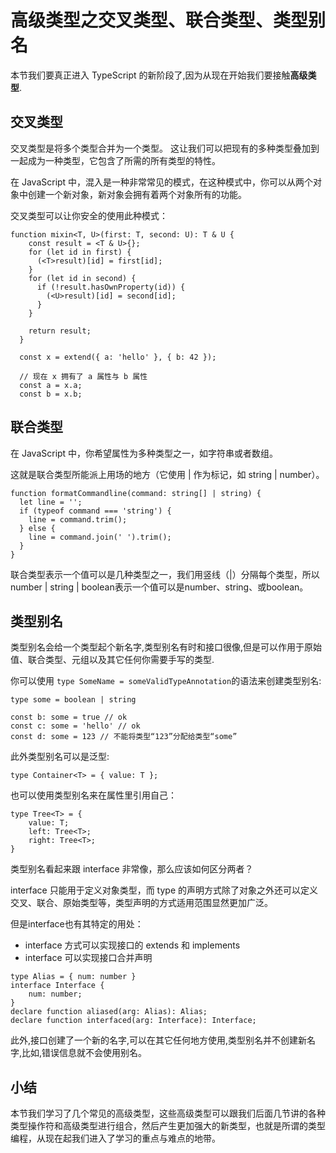 # 高级类型之交叉类型、联合类型、类型别名

本节我们要真正进入 TypeScript 的新阶段了,因为从现在开始我们要接触**高级类型**.

## 交叉类型

交叉类型是将多个类型合并为一个类型。 这让我们可以把现有的多种类型叠加到一起成为一种类型，它包含了所需的所有类型的特性。

在 JavaScript 中，混入是一种非常常见的模式，在这种模式中，你可以从两个对象中创建一个新对象，新对象会拥有着两个对象所有的功能。

交叉类型可以让你安全的使用此种模式：

```
function mixin<T, U>(first: T, second: U): T & U {
    const result = <T & U>{};
    for (let id in first) {
      (<T>result)[id] = first[id];
    }
    for (let id in second) {
      if (!result.hasOwnProperty(id)) {
        (<U>result)[id] = second[id];
      }
    }
  
    return result;
  }
  
  const x = extend({ a: 'hello' }, { b: 42 });
  
  // 现在 x 拥有了 a 属性与 b 属性
  const a = x.a;
  const b = x.b;

```

## 联合类型

在 JavaScript 中，你希望属性为多种类型之一，如字符串或者数组。

这就是联合类型所能派上用场的地方（它使用 | 作为标记，如 string | number）。

```
function formatCommandline(command: string[] | string) {
  let line = '';
  if (typeof command === 'string') {
    line = command.trim();
  } else {
    line = command.join(' ').trim();
  }
}

```

联合类型表示一个值可以是几种类型之一，我们用竖线（|）分隔每个类型，所以number | string | boolean表示一个值可以是number、string、或boolean。

## 类型别名

类型别名会给一个类型起个新名字,类型别名有时和接口很像,但是可以作用于原始值、联合类型、元组以及其它任何你需要手写的类型.

你可以使用 `type SomeName = someValidTypeAnnotation`的语法来创建类型别名:

```
type some = boolean | string

const b: some = true // ok
const c: some = 'hello' // ok
const d: some = 123 // 不能将类型“123”分配给类型“some”

```

此外类型别名可以是泛型:

```
type Container<T> = { value: T };

```

也可以使用类型别名来在属性里引用自己：

```
type Tree<T> = {
    value: T;
    left: Tree<T>;
    right: Tree<T>;
}

```

类型别名看起来跟 interface 非常像，那么应该如何区分两者？

interface 只能用于定义对象类型，而 type 的声明方式除了对象之外还可以定义交叉、联合、原始类型等，类型声明的方式适用范围显然更加广泛。

但是interface也有其特定的用处：

 *    interface 方式可以实现接口的 extends 和 implements
 *    interface 可以实现接口合并声明

```
type Alias = { num: number }
interface Interface {
    num: number;
}
declare function aliased(arg: Alias): Alias;
declare function interfaced(arg: Interface): Interface;

```

此外,接口创建了一个新的名字,可以在其它任何地方使用,类型别名并不创建新名字,比如,错误信息就不会使用别名。

## 小结

本节我们学习了几个常见的高级类型，这些高级类型可以跟我们后面几节讲的各种类型操作符和高级类型进行组合，然后产生更加强大的新类型，也就是所谓的类型编程，从现在起我们进入了学习的重点与难点的地带。